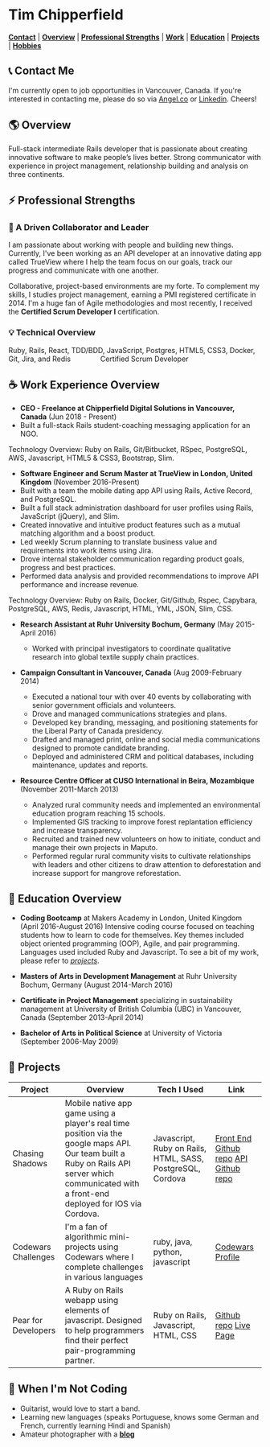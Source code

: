# **Tim Chipperfield** 
[**Contact**](#contact) |
[**Overview**](#overview) |
[**Professional Strengths**](#strengths) |
[**Work**](#work) |
[**Education**](#education) |
[**Projects**](#projects) |
[**Hobbies**](#play)

## :telephone_receiver: <a name="contact"> Contact Me</a>

I'm currently open to job opportunities in Vancouver, Canada. If you're interested in contacting me, please do so via [Angel.co](https://angel.co/tim-chipperfield) or [Linkedin](https://www.linkedin.com/in/timchipperfield/). Cheers!

## :earth_americas: <a name="overview"> Overview</a>

Full-stack intermediate Rails developer that is passionate about creating innovative software to make people’s lives better. Strong communicator with experience in project management, relationship building and analysis on three continents.

## :zap:<a name="strengths"> Professional Strengths</a>

### :wrench: A Driven Collaborator and Leader

I am passionate about working with people and building new things. Currently, I've been working as an API developer at an innovative dating app called TrueView where I help the team focus on our goals, track our progress and communicate with one another.

Collaborative, project-based environments are my forte. To complement my skills, I studies project management, earning a PMI registered certificate in 2014. I'm a huge fan of Agile methodologies and most recently, I received the	**Certified Scrum Developer I** certification.

### :bulb: Technical Overview

Ruby, Rails, React, TDD/BDD, JavaScript, Postgres, HTML5, CSS3, Docker, Git, Jira, and Redis⠀⠀⠀ ⠀⠀
Certified Scrum Developer  

## :coffee: <a name="work"> Work Experience Overview</a>

* **CEO - Freelance at Chipperfield Digital Solutions in Vancouver, Canada** (Jun 2018 - Present)
 * Built a full-stack Rails student-coaching messaging application for an NGO.

Technology Overview: Ruby on Rails, Git/Bitbucket, RSpec, PostgreSQL, AWS, Javascript, HTML5 & CSS3, Bootstrap, Slim.

* **Software Engineer and Scrum Master at TrueView in London, United Kingdom** (November 2016-Present)
 * Built with a team the mobile dating app API using Rails, Active Record, and PostgreSQL. 
 * Built a full stack administration dashboard for user profiles using Rails, JavaScript (jQuery), and Slim.
 * Created innovative and intuitive product features such as a mutual matching algorithm and a boost product.
 * Led weekly Scrum planning to translate business value and requirements into work items using Jira.
 * Drove internal stakeholder communication regarding product goals, progress and best practices.
 * Performed data analysis and provided recommendations to improve API performance and increase revenue.

Technology Overview: Ruby on Rails, Docker, Git/Github, Rspec, Capybara, PostgreSQL, AWS, Redis, Javascript, HTML, YML, JSON, Slim, CSS.

* **Research Assistant at Ruhr University Bochum, Germany** (May 2015-April 2016)
  * Worked with principal investigators to coordinate qualitative research into global textile supply chain practices.

* **Campaign Consultant in Vancouver, Canada** (Aug 2009-February 2014)
  *  Executed a national tour with over 40 events by collaborating with senior government officials and volunteers.
  *  Drove and managed communications strategies and plans.
  *  Developed key branding, messaging, and positioning statements for the Liberal Party of Canada presidency.
  *  Drafted and managed print, online and social media communications designed to promote candidate branding.
  *  Deployed and administered CRM and political databases, including maintenance, updates and reports.

* **Resource Centre Officer at CUSO International in Beira, Mozambique** (November 2011-March 2013)
  * Analyzed rural community needs and implemented an environmental education program reaching 15 schools.
  * Implemented GIS tracking to improve forest replantation efficiency and increase transparency.
  * Recruited and trained new volunteers on how to initiate, conduct and manage their own projects in Maputo.
  * Performed regular rural community visits to cultivate relationships with leaders and other citizens to draw attention to deforestation and increase support for mangrove reforestation.

## :book: <a name="education"> Education Overview</a>

* **Coding Bootcamp** at Makers Academy in London, United Kingdom (April 2016-August 2016) Intensive coding course focused on teaching students how to learn to code for themselves. Key themes included object oriented programming (OOP), Agile, and pair programming.  Languages used included Ruby and Javascript. To see a bit of my work, please refer to [*projects*](#projects).

* **Masters of Arts in Development Management** at Ruhr University Bochum, Germany (August 2014-March 2016)

* **Certificate in Project Management** specializing in sustainability management at University of British Columbia (UBC) in Vancouver, Canada (September 2013-April 2014)

* **Bachelor of Arts in Political Science** at University of Victoria (September 2006-May 2009)

## :rocket: <a name="projects"> Projects</a>

| Project        | Overview   | Tech I Used | Link   |
| -------------- | ---------- | ----------- | ------ |
| Chasing Shadows   |  Mobile native app game using a player's real time position via the google maps API. Our team built a Ruby on Rails API server  which communicated with a front-end deployed for IOS via Cordova. | Javascript, Ruby on Rails, HTML, SASS, PostgreSQL, Cordova | [Front End Github repo](https://github.com/timchipperfield/chasing_shadows) [API Github repo](https://github.com/timchipperfield/chasing_shadows_api_server) |
|Codewars Challenges | I'm a fan of algorithmic mini-projects using Codewars where I complete challenges in various languages | ruby, java, python, javascript | [Codewars Profile](https://www.codewars.com/users/timchipperfield) |
| Pear for Developers | A Ruby on Rails webapp using elements of javascript. Designed to help programmers find their perfect pair-programming partner. | Ruby on Rails, Javascript, HTML, CSS | [Github repo](https://github.com/timchipperfield/pear) [Live Page ](http://findapear.herokuapp.com/) |

## :guitar:<a name="play"> When I'm Not Coding</a>

* Guitarist, would love to start a band.
* Learning new languages (speaks Portuguese, knows some German and French, currently learning Hindi and Spanish)
* Amateur photographer with a [**blog**](https://journeysindevelopment.wordpress.com/)
